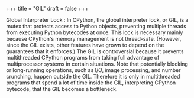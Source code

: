 +++
title = "GIL"
draft = false
+++

Global Interpreter Lock
: In CPython, the global interpreter lock, or GIL, is a mutex that protects access to Python objects, preventing multiple threads from executing Python bytecodes at once. This lock is necessary mainly because CPython's memory management is not thread-safe. (However, since the GIL exists, other features have grown to depend on the guarantees that it enforces.)
    The GIL is controversial because it prevents multithreaded CPython programs from taking full advantage of multiprocessor systems in certain situations. Note that potentially blocking or long-running operations, such as I/O, image processing, and number crunching, happen outside the GIL. Therefore it is only in multithreaded programs that spend a lot of time inside the GIL, interpreting CPython bytecode, that the GIL becomes a bottleneck.